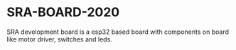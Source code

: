 # SRA-BOARD-2020
SRA development board is a esp32 based board with components on board like motor driver, switches and leds.
